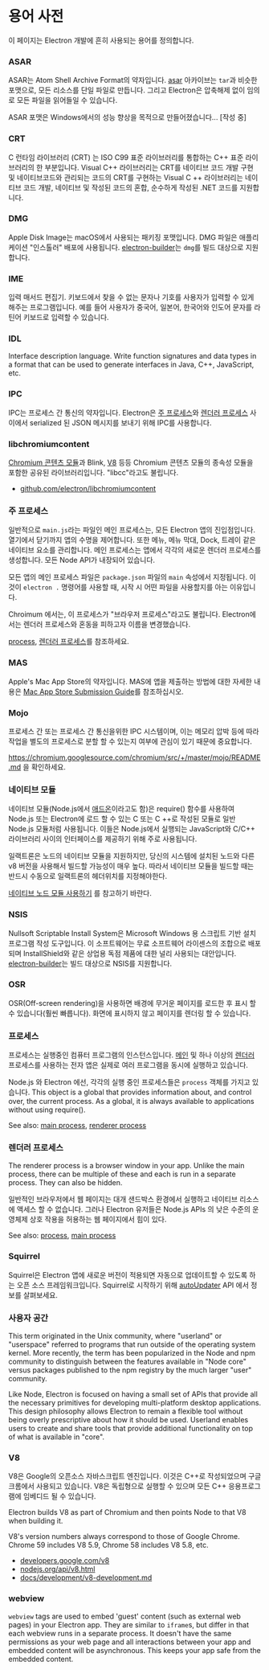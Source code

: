 # 용어 사전

이 페이지는 Electron 개발에 흔히 사용되는 용어를 정의합니다.

### ASAR

ASAR는 Atom Shell Archive Format의 약자입니다. [asar](https://github.com/electron/asar) 아카이브는 `tar`과 비슷한 포맷으로, 모든 리소스를 단일 파일로 만듭니다. 그리고 Electron은 압축해제 없이 임의로 모든 파일을 읽어들일 수 있습니다.

ASAR 포맷은 Windows에서의 성능 향상을 목적으로 만들어졌습니다... [작성 중]

### CRT

C 런타임 라이브러리 (CRT) 는 ISO C99 표준 라이브러리를 통합하는 C++ 표준 라이브러리의 한 부분입니다. Visual C++ 라이브러리는 CRT를 네이티브 코드 개발 구현 및 네이티브코드와 관리되는 코드의 CRT를 구현하는 Visual C ++ 라이브러리는 네이티브 코드 개발, 네이티브 및 작성된 코드의 혼합, 순수하게 작성된 .NET 코드를 지원합니다.

### DMG

Apple Disk Image는 macOS에서 사용되는 패키징 포맷입니다. DMG 파일은 애플리케이션 "인스톨러" 배포에 사용됩니다. [electron-builder](https://github.com/electron-userland/electron-builder)는 `dmg`를 빌드 대상으로 지원합니다.

### IME

입력 매서드 편집기. 키보드에서 찾을 수 없는 문자나 기호를 사용자가 입력할 수 있게 해주는 프로그램입니다. 예를 들어 사용자가 중국어, 일본어, 한국어와 인도어 문자를 라틴어 키보드로 입력할 수 있습니다.

### IDL

Interface description language. Write function signatures and data types in a format that can be used to generate interfaces in Java, C++, JavaScript, etc.

### IPC

IPC는 프로세스 간 통신의 약자입니다. Electron은 [주 프로세스](#main-process)와 [렌더러 프로세스](#renderer-process) 사이에서 serialized 된 JSON 메시지를 보내기 위해 IPC를 사용합니다.

### libchromiumcontent

[Chromium 콘텐츠 모듈](https://www.chromium.org/developers/content-module)과 Blink, [V8](#v8) 등등 Chromium 콘텐츠 모듈의 종속성 모듈을 포함한 공유된 라이브러리입니다. "libcc"라고도 불립니다.

- [github.com/electron/libchromiumcontent](https://github.com/electron/libchromiumcontent)

### 주 프로세스

일반적으로 `main.js`라는 파일인 메인 프로세스는, 모든 Electron 앱의 진입점입니다. 열기에서 닫기까지 앱의 수명을 제어합니다. 또한 메뉴, 메뉴 막대, Dock, 트레이 같은 네이티브 요소를 관리합니다. 메인 프로세스는 앱에서 각각의 새로운 렌더러 프로세스를 생성합니다. 모든 Node API가 내장되어 있습니다.

모든 앱의 메인 프로세스 파일은 `package.json` 파일의 `main` 속성에서 지정됩니다. 이것이 `electron .` 명령어를 사용할 때, 시작 시 어떤 파일을 사용할지를 아는 이유입니다.

Chroimum 에서는, 이 프로세스가 "브라우저 프로세스"라고도 불립니다. Electron에서는 렌더러 프로세스와 혼동을 피하고자 이름을 변경했습니다.

[process](#process), [렌더러 프로세스](#renderer-process)를 참조하세요.

### MAS

Apple's Mac App Store의 약자입니다. MAS에 앱을 제출하는 방법에 대한 자세한 내용은 [ Mac App Store Submission Guide](tutorial/mac-app-store-submission-guide.md)를 참조하십시오.

### Mojo

프로세스 간 또는 프로세스 간 통신을위한 IPC 시스템이며, 이는 메모리 압박 등에 따라 작업을 별도의 프로세스로 분할 할 수 있는지 여부에 관심이 있기 때문에 중요합니다.

https://chromium.googlesource.com/chromium/src/+/master/mojo/README.md 을 확인하세요.

### 네이티브 모듈

네이티브 모듈(Node.js에서 [애드온](https://nodejs.org/api/addons.html)이라고도 함)은 require() 함수를 사용하여 Node.js 또는 Electron에 로드 할 수 있는 C 또는 C ++로 작성된 모듈로 일반 Node.js 모듈처럼 사용됩니다. 이들은 Node.js에서 실행되는 JavaScript와 C/C++ 라이브러리 사이의 인터페이스를 제공하기 위해 주로 사용됩니다.

일랙트론은 노드의 네이티브 모듈을 지원하지만, 당신의 시스템에 설치된 노드와 다른 v8 버전을 사용해서 빌드할 가능성이 매우 높다. 따라서 네이티브 모듈을 빌드할 때는 반드시 수동으로 일랙트론의 헤더위치를 지정해야한다.

[네이티브 노드 모듈 사용하기](tutorial/using-native-node-modules.md) 를 참고하기 바란다.

### NSIS

Nullsoft Scriptable Install System은 Microsoft Windows 용 스크립트 기반 설치 프로그램 작성 도구입니다. 이 소프트웨어는 무료 소프트웨어 라이센스의 조합으로 배포되며 InstallShield와 같은 상업용 독점 제품에 대한 널리 사용되는 대안입니다. [electron-builder](https://github.com/electron-userland/electron-builder)는 빌드 대상으로 NSIS를 지원합니다.

### OSR

OSR(Off-screen rendering)을 사용하면 배경에 무거운 페이지를 로드한 후 표시 할 수 있습니다(훨씬 빠릅니다). 화면에 표시하지 않고 페이지를 렌더링 할 수 있습니다.

### 프로세스

프로세스는 실행중인 컴퓨터 프로그램의 인스턴스입니다. [메인](#main-process) 및 하나 이상의 [렌더러](#renderer-process) 프로세스를 사용하는 전자 앱은 실제로 여러 프로그램을 동시에 실행하고 있습니다.

Node.js 와 Electron 에선, 각각의 실행 중인 프로세스들은 `process` 객체를 가지고 있습니다. This object is a global that provides information about, and control over, the current process. As a global, it is always available to applications without using require().

See also: [main process](#main-process), [renderer process](#renderer-process)

### 렌더러 프로세스

The renderer process is a browser window in your app. Unlike the main process, there can be multiple of these and each is run in a separate process. They can also be hidden.

일반적인 브라우저에서 웹 페이지는 대개 샌드박스 환경에서 실행하고 네이티브 리소스에 액세스 할 수 없습니다. 그러나 Electron 유저들은 Node.js APIs 의 낮은 수준의 운영체제 상호 작용을 허용하는 웹 페이지에서 힘이 있다.

See also: [process](#process), [main process](#main-process)

### Squirrel

Squirrel은 Electron 앱에 새로운 버전이 적용되면 자동으로 업데이트할 수 있도록 하는 오픈 소스 프레임워크입니다. Squirrel로 시작하기 위해 [autoUpdater](api/auto-updater.md) API 에서 정보를 살펴보세요.

### 사용자 공간

This term originated in the Unix community, where "userland" or "userspace" referred to programs that run outside of the operating system kernel. More recently, the term has been popularized in the Node and npm community to distinguish between the features available in "Node core" versus packages published to the npm registry by the much larger "user" community.

Like Node, Electron is focused on having a small set of APIs that provide all the necessary primitives for developing multi-platform desktop applications. This design philosophy allows Electron to remain a flexible tool without being overly prescriptive about how it should be used. Userland enables users to create and share tools that provide additional functionality on top of what is available in "core".

### V8

V8은 Google의 오픈소스 자바스크립트 엔진입니다. 이것은 C++로 작성되었으며 구글 크롬에서 사용되고 있습니다. V8은 독립형으로 실행할 수 있으며 모든 C++ 응용프로그램에 임베디드 될 수 있습니다.

Electron builds V8 as part of Chromium and then points Node to that V8 when building it.

V8's version numbers always correspond to those of Google Chrome. Chrome 59 includes V8 5.9, Chrome 58 includes V8 5.8, etc.

- [developers.google.com/v8](https://developers.google.com/v8)
- [nodejs.org/api/v8.html](https://nodejs.org/api/v8.html)
- [docs/development/v8-development.md](development/v8-development.md)

### webview

`webview` tags are used to embed 'guest' content (such as external web pages) in your Electron app. They are similar to `iframe`s, but differ in that each webview runs in a separate process. It doesn't have the same permissions as your web page and all interactions between your app and embedded content will be asynchronous. This keeps your app safe from the embedded content.
